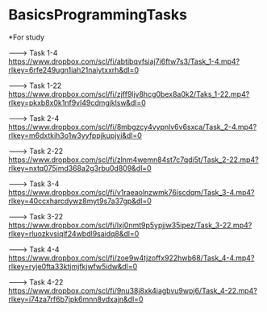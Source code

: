 # BasicsProgrammingTasks
*For study

---> Task 1-4
https://www.dropbox.com/scl/fi/abtibqvfsiaj7i6ftw7s3/Task_1-4.mp4?rlkey=6rfe249ugn1iah21naiytxxrh&dl=0

---> Task 1-22
https://www.dropbox.com/scl/fi/zjff9ljv8hcg0bex8a0k2/Taks_1-22.mp4?rlkey=pkxb8x0k1nf9vl49cdmgjklsw&dl=0

---> Task 2-4
https://www.dropbox.com/scl/fi/8mbgzcy4vypnlv6v6sxca/Task_2-4.mp4?rlkey=m6dxtkih3o1w3yyfppjkupjyi&dl=0

---> Task 2-22
https://www.dropbox.com/scl/fi/zlnm4wemn84st7c7qdi5t/Task_2-22.mp4?rlkey=nxtq075jmd368a2g3rbu0d809&dl=0

---> Task 3-4
https://www.dropbox.com/scl/fi/v1raeaolnzwmk76iscdqm/Task_3-4.mp4?rlkey=40ccxharcdywz8myt9s7a37gp&dl=0

---> Task 3-22
https://www.dropbox.com/scl/fi/lxj0nmt9p5ypjjw35ipez/Task_3-22.mp4?rlkey=rluozkvsiqlf24wbdl9saidq8&dl=0

---> Task 4-4
https://www.dropbox.com/scl/fi/zoe9w4tjzoffx922hwb68/Task_4-4.mp4?rlkey=ryje0fta33ktjmjfkjwfw5idw&dl=0

---> Task 4-22
https://www.dropbox.com/scl/fi/9nu38j8xk4iagbvu9wpj6/Task_4-22.mp4?rlkey=i74za7rf6b7jpk6mnn8vdxajn&dl=0
